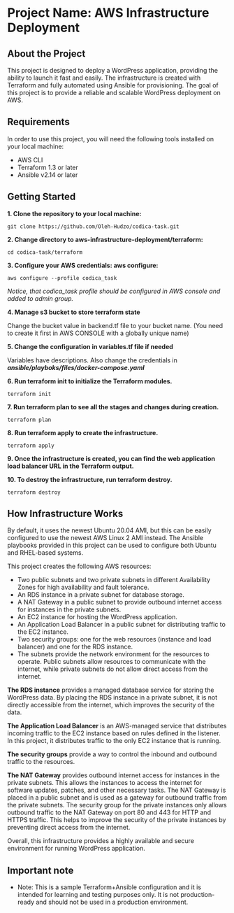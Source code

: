 # **Project Name: AWS Infrastructure Deployment**

## **About the Project**
This project is designed to deploy a WordPress application, providing the ability to launch it fast and easily. The infrastructure is created with Terraform and fully automated using Ansible for provisioning. The goal of this project is to provide a reliable and scalable WordPress deployment on AWS.

## **Requirements**
In order to use this project, you will need the following tools installed on your local machine:

- AWS CLI
- Terraform 1.3 or later
- Ansible v2.14 or later

## Getting Started
**1. Clone the repository to your local machine:**

`git clone https://github.com/Oleh-Hudzo/codica-task.git`

**2. Change directory to aws-infrastructure-deployment/terraform:**

`cd codica-task/terraform`

**3. Configure your AWS credentials: aws configure:**

`aws configure --profile codica_task`

_Notice, that codica_task profile should be configured in AWS console and added to admin group._

**4. Manage s3 bucket to store terraform state**

Change the bucket value in backend.tf file to your bucket name. (You need to create it first in AWS CONSOLE with a globally unique name)

**5. Change the configuration in variables.tf file if needed**

Variables have descriptions. Also change the credentials in _**ansible/playboks/files/docker-compose.yaml**_
 
**6. Run terraform init to initialize the Terraform modules.**

`terraform init`

**7. Run terraform plan to see all the stages and changes during creation.**

`terraform plan`

**8. Run terraform apply to create the infrastructure.**

`terraform apply`

**9. Once the infrastructure is created, you can find the web application load balancer URL in the Terraform output.**

**10. To destroy the infrastructure, run terraform destroy.**

`terraform destroy`

## How Infrastructure Works

By default, it uses the newest Ubuntu 20.04 AMI, but this can be easily configured to use the newest AWS Linux 2 AMI instead. The Ansible playbooks provided in this project can be used to configure both Ubuntu and RHEL-based systems.

This project creates the following AWS resources:

- Two public subnets and two private subnets in different Availability Zones for high availability and fault tolerance.
- An RDS instance in a private subnet for database storage.
- A NAT Gateway in a public subnet to provide outbound internet access for instances in the private subnets.
- An EC2 instance for hosting the WordPress application.
- An Application Load Balancer in a public subnet for distributing traffic to the EC2 instance.
- Two security groups: one for the web resources (instance and load balancer) and one for the RDS instance.
- The subnets provide the network environment for the resources to operate. Public subnets allow resources to communicate with the internet, while private subnets do not allow direct access from the internet.

**The RDS instance** provides a managed database service for storing the WordPress data. By placing the RDS instance in a private subnet, it is not directly accessible from the internet, which improves the security of the data.

**The Application Load Balancer** is an AWS-managed service that distributes incoming traffic to the EC2 instance based on rules defined in the listener. In this project, it distributes traffic to the only EC2 instance that is running.

**The security groups** provide a way to control the inbound and outbound traffic to the resources.

**The NAT Gateway** provides outbound internet access for instances in the private subnets. This allows the instances to access the internet for software updates, patches, and other necessary tasks. The NAT Gateway is placed in a public subnet and is used as a gateway for outbound traffic from the private subnets. The security group for the private instances only allows outbound traffic to the NAT Gateway on port 80 and 443 for HTTP and HTTPS traffic. This helps to improve the security of the private instances by preventing direct access from the internet.

Overall, this infrastructure provides a highly available and secure environment for running WordPress application.

## Important note
* Note: This is a sample Terraform+Ansible configuration and it is intended for learning and testing purposes only. It is not production-ready and should not be used in a production environment.

